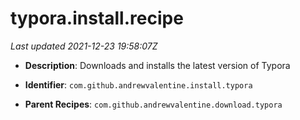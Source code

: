 # typora.install.recipe

_Last updated 2021-12-23 19:58:07Z_

- **Description**: Downloads and installs the latest version of Typora

- **Identifier**: `com.github.andrewvalentine.install.typora`

- **Parent Recipes**: `com.github.andrewvalentine.download.typora`